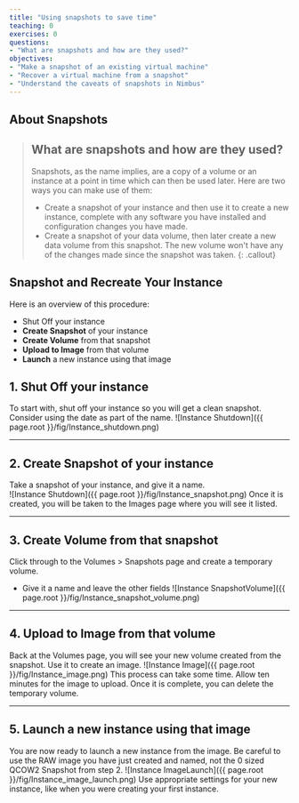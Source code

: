 ```yaml
---
title: "Using snapshots to save time"
teaching: 0
exercises: 0
questions:
- "What are snapshots and how are they used?"
objectives:
- "Make a snapshot of an existing virtual machine"
- "Recover a virtual machine from a snapshot"
- "Understand the caveats of snapshots in Nimbus"
---
```


## About Snapshots
> ## What are snapshots and how are they used?
>
> Snapshots, as the name implies, are a copy of a volume or an instance at a point in time which can then be used later. Here are two ways you can make use of them:
>
> - Create a snapshot of your instance and then use it to create a new instance, complete with any software you have installed and configuration changes you have made.
> - Create a snapshot of your data volume, then later create a new data volume from this snapshot. The new volume won't have any of the changes made since the snapshot was taken.
{: .callout}

## Snapshot and Recreate Your Instance
Here is an overview of this procedure:
- Shut Off your instance
- __Create Snapshot__ of your instance
- __Create Volume__ from that snapshot
- __Upload to Image__ from that volume
- __Launch__ a new instance using that image

## 1. Shut Off your instance
To start with, shut off your instance so you will get a clean snapshot. Consider using the date as part of the name.
![Instance Shutdown]({{ page.root }}/fig/Instance_shutdown.png)

---

## 2. __Create Snapshot__ of your instance
Take a snapshot of your instance, and give it a name.  
![Instance Shutdown]({{ page.root }}/fig/Instance_snapshot.png)
Once it is created, you will be taken to the Images page where you will see it listed.

---

## 3. __Create Volume__ from that snapshot
Click through to the Volumes > Snapshots page and create a temporary volume.
- Give it a name and leave the other fields
![Instance SnapshotVolume]({{ page.root }}/fig/Instance_snapshot_volume.png)

---

## 4. __Upload to Image__ from that volume
Back at the Volumes page, you will see your new volume created from the snapshot. Use it to create an image.
![Instance Image]({{ page.root }}/fig/Instance_image.png)
This process can take some time. Allow ten minutes for the image to upload. Once it is complete, you can delete the temporary volume.

---

## 5. __Launch__ a new instance using that image
You are now ready to launch a new instance from the image. Be careful to use the RAW image you have just created and named, not the 0 sized QCOW2 Snapshot from step 2.
![Instance ImageLaunch]({{ page.root }}/fig/Instance_image_launch.png)
Use appropriate settings for your new instance, like when you were creating your first instance.
